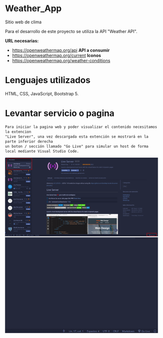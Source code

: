 # Weather_App
Sitio web de clima 

Para el desarrollo de este proyecto se utiliza la API "Weather API".

**URL necesarias:**
- https://openweathermap.org/api
**API a consumir**
- https://openweathermap.org/current
**Iconos**
- https://openweathermap.org/weather-conditions

# Lenguajes utilizados
HTML, CSS, JavaScript, Bootstrap 5.

# Levantar servicio o pagina
```
Para iniciar la pagina web y poder visualizar el contenido necesitamos la extencion
"Live Server", una vez descargada esta extención se mostrará en la parte inferior derecha 
un boton / sección llamado "Go Live" para simular un host de forma local mediante Visual Studio Code.
```

<img src="src/img/extension_live.png" alt="">

<img src="src/img/Go Live.gif" alt="">
